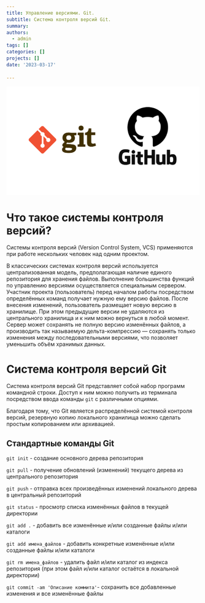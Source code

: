 ```yaml
---
title: Управление версиями. Git.
subtitle: Система контроля версий Git.
summary: 
authors:
  - admin
tags: []
categories: []
projects: []
date: '2023-03-17'

---
```


![Github](github.png)

# Что такое системы контроля версий?

Системы контроля версий (Version Control System, VCS) применяются при работе нескольких человек над одним проектом. 

В классических системах контроля версий используется централизованная модель, предполагающая наличие единого репозитория для хранения файлов. Выполнение большинства функций по управлению версиями осуществляется специальным сервером. Участник проекта (пользователь) перед началом работы посредством определённых команд получает нужную ему версию файлов. После внесения изменений, пользователь размещает новую версию в хранилище. При этом предыдущие версии не удаляются из центрального хранилища и к ним можно вернуться в любой момент. Сервер может сохранять не полную версию изменённых файлов, а производить так называемую дельта-компрессию — сохранять только изменения между последовательными версиями, что позволяет уменьшить объём хранимых данных.

# Система контроля версий Git

Система контроля версий Git представляет собой набор программ командной строки. Доступ к ним можно получить из терминала посредством ввода команды `git` с различными опциями.
 
Благодаря тому, что Git является распределённой системой контроля версий, резервную копию локального хранилища можно сделать простым копированием или архивацией.

## Стандартные команды Git

`git init` - создание основного дерева репозитория

`git pull` - получение обновлений (изменений) текущего дерева из центрального репозитория

`git push` - отправка всех произведённых изменений локального
дерева в центральный репозиторий

`git status` - просмотр списка изменённых файлов в текущей
директории

`git add .` - добавить все изменённые и/или созданные файлы и/или
каталоги

`git add имена_файлов` - добавить конкретные изменённые и/или созданные файлы
и/или каталоги

`git rm имена_файлов` - удалить файл и/или каталог из индекса репозитория (при
этом файл и/или каталог остаётся в локальной директории)

`git commit -am 'Описание коммита'`- сохранить все добавленные изменения и все изменённые файлы
